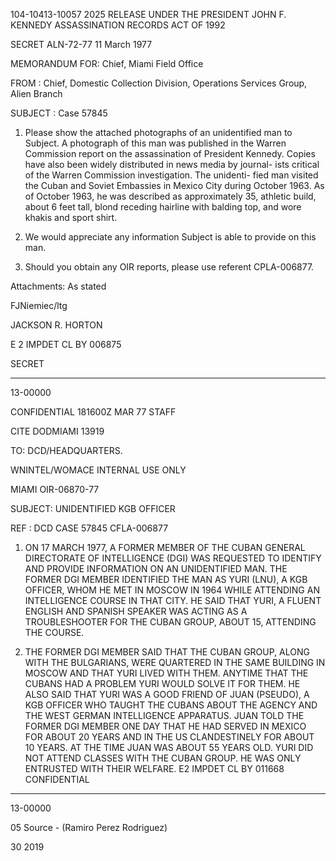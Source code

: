 104-10413-10057
2025 RELEASE UNDER THE PRESIDENT JOHN F. KENNEDY ASSASSINATION RECORDS ACT OF 1992

SECRET
ALN-72-77
11 March 1977

MEMORANDUM FOR: Chief, Miami Field Office

FROM
:
Chief, Domestic Collection Division,
Operations Services Group, Alien Branch

SUBJECT
: Case 57845

1. Please show the attached photographs of an unidentified
man to Subject. A photograph of this man was published in the
Warren Commission report on the assassination of President Kennedy.
Copies have also been widely distributed in news media by journal-
ists critical of the Warren Commission investigation. The unidenti-
fied man visited the Cuban and Soviet Embassies in Mexico City during
October 1963. As of October 1963, he was described as approximately
35, athletic build, about 6 feet tall, blond receding hairline with
balding top, and wore khakis and sport shirt.

2. We would appreciate any information Subject is able to
provide on this man.

3. Should you obtain any OIR reports, please use referent
CPLA-006877.

Attachments:
As stated

FJNiemiec/ltg

JACKSON R. HORTON

E 2 IMPDET CL BY 006875

SECRET

***

13-00000

CONFIDENTIAL 181600Z MAR 77 STAFF

CITE DODMIAMI 13919

TO: DCD/HEADQUARTERS.

WNINTEL/WOMACE INTERNAL USE ONLY

MIAMI OIR-06870-77

SUBJECT: UNIDENTIFIED KGB OFFICER

REF : DCD CASE 57845
CFLA-006877

1. ON 17 MARCH 1977, A FORMER MEMBER OF THE CUBAN GENERAL
DIRECTORATE OF INTELLIGENCE (DGI) WAS REQUESTED TO IDENTIFY AND
PROVIDE INFORMATION ON AN UNIDENTIFIED MAN. THE FORMER DGI MEMBER
IDENTIFIED THE MAN AS YURI (LNU), A KGB OFFICER, WHOM HE MET IN
MOSCOW IN 1964 WHILE ATTENDING AN INTELLIGENCE COURSE IN THAT
CITY. HE SAID THAT YURI, A FLUENT ENGLISH AND SPANISH SPEAKER
WAS ACTING AS A TROUBLESHOOTER FOR THE CUBAN GROUP, ABOUT 15,
ATTENDING THE COURSE.

2. THE FORMER DGI MEMBER SAID THAT THE CUBAN GROUP, ALONG WITH
THE BULGARIANS, WERE QUARTERED IN THE SAME BUILDING IN MOSCOW AND
THAT YURI LIVED WITH THEM. ANYTIME THAT THE CUBANS HAD A PROBLEM
YURI WOULD SOLVE IT FOR THEM. HE ALSO SAID THAT YURI WAS A GOOD
FRIEND OF JUAN (PSEUDO), A KGB OFFICER WHO TAUGHT THE CUBANS ABOUT
THE AGENCY AND THE WEST GERMAN INTELLIGENCE APPARATUS. JUAN TOLD
THE FORMER DGI MEMBER ONE DAY THAT HE HAD SERVED IN MEXICO FOR
ABOUT 20 YEARS AND IN THE US CLANDESTINELY FOR ABOUT 10 YEARS. AT
THE TIME JUAN WAS ABOUT 55 YEARS OLD. YURI DID NOT ATTEND CLASSES
WITH THE CUBAN GROUP. HE WAS ONLY ENTRUSTED WITH THEIR WELFARE.
E2 IMPDET CL BY 011668
CONFIDENTIAL

***

13-00000

05
Source - (Ramiro Perez Rodriguez)

30 2019
